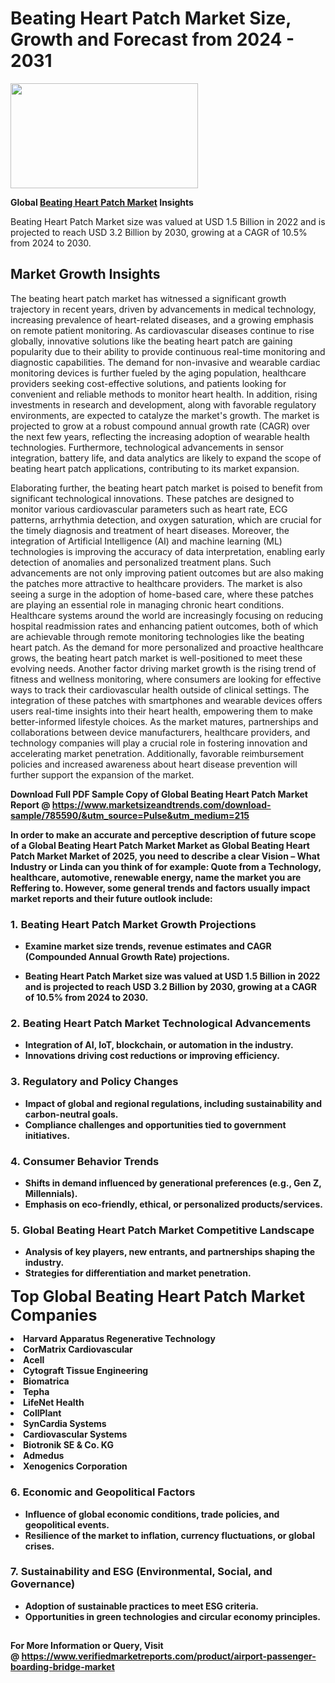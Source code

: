 <H1>Beating Heart Patch Market Size, Growth and Forecast from 2024 - 2031</H1><img class="aligncenter size-medium wp-image-584254" src="https://thirdeyenews.in/wp-content/uploads/2024/09/Global-Market-Research-300x168.jpeg" alt="" width="300" height="168" /><p><strong>Global&nbsp;<a href="https://www.marketsizeandtrends.com/download-sample/785590/&amp;utm_source=Pulse&amp;utm_medium=215">Beating Heart Patch Market</a> Insights</strong></p><p>Beating Heart Patch Market size was valued at USD 1.5 Billion in 2022 and is projected to reach USD 3.2 Billion by 2030, growing at a CAGR of 10.5% from 2024 to 2030.</p><p><h2>Market Growth Insights</h2> <p>The beating heart patch market has witnessed a significant growth trajectory in recent years, driven by advancements in medical technology, increasing prevalence of heart-related diseases, and a growing emphasis on remote patient monitoring. As cardiovascular diseases continue to rise globally, innovative solutions like the beating heart patch are gaining popularity due to their ability to provide continuous real-time monitoring and diagnostic capabilities. The demand for non-invasive and wearable cardiac monitoring devices is further fueled by the aging population, healthcare providers seeking cost-effective solutions, and patients looking for convenient and reliable methods to monitor heart health. In addition, rising investments in research and development, along with favorable regulatory environments, are expected to catalyze the market's growth. The market is projected to grow at a robust compound annual growth rate (CAGR) over the next few years, reflecting the increasing adoption of wearable health technologies. Furthermore, technological advancements in sensor integration, battery life, and data analytics are likely to expand the scope of beating heart patch applications, contributing to its market expansion.</p> <p><strong></strong></p> <p>Elaborating further, the beating heart patch market is poised to benefit from significant technological innovations. These patches are designed to monitor various cardiovascular parameters such as heart rate, ECG patterns, arrhythmia detection, and oxygen saturation, which are crucial for the timely diagnosis and treatment of heart diseases. Moreover, the integration of Artificial Intelligence (AI) and machine learning (ML) technologies is improving the accuracy of data interpretation, enabling early detection of anomalies and personalized treatment plans. Such advancements are not only improving patient outcomes but are also making the patches more attractive to healthcare providers. The market is also seeing a surge in the adoption of home-based care, where these patches are playing an essential role in managing chronic heart conditions. Healthcare systems around the world are increasingly focusing on reducing hospital readmission rates and enhancing patient outcomes, both of which are achievable through remote monitoring technologies like the beating heart patch. As the demand for more personalized and proactive healthcare grows, the beating heart patch market is well-positioned to meet these evolving needs. Another factor driving market growth is the rising trend of fitness and wellness monitoring, where consumers are looking for effective ways to track their cardiovascular health outside of clinical settings. The integration of these patches with smartphones and wearable devices offers users real-time insights into their heart health, empowering them to make better-informed lifestyle choices. As the market matures, partnerships and collaborations between device manufacturers, healthcare providers, and technology companies will play a crucial role in fostering innovation and accelerating market penetration. Additionally, favorable reimbursement policies and increased awareness about heart disease prevention will further support the expansion of the market.</p> <p><strong></p><p><span class=""><strong>Download Full PDF Sample Copy of Global Beating Heart Patch Market Report</strong> @ <a href="https://www.marketsizeandtrends.com/download-sample/785590/&amp;utm_source=Pulse&amp;utm_medium=215" target="_blank">https://www.marketsizeandtrends.com/download-sample/785590/&amp;utm_source=Pulse&amp;utm_medium=215</a></span></p><p>In order to make an accurate and perceptive description of future scope of a Global&nbsp;Beating Heart Patch Market Market as Global&nbsp;Beating Heart Patch Market Market of 2025, you need to describe a clear Vision &ndash; What Industry or Linda can you think of for example: Quote from a Technology, healthcare, automotive, renewable energy, name the market you are Reffering to. However, some general trends and factors usually impact market reports and their future outlook include:</p><h3>1.&nbsp;<strong>Beating Heart Patch Market Growth Projections</strong></h3><ul><li>Examine market size trends, revenue estimates and CAGR (Compounded Annual Growth Rate) projections.</li><li><p>Beating Heart Patch Market size was valued at USD 1.5 Billion in 2022 and is projected to reach USD 3.2 Billion by 2030, growing at a CAGR of 10.5% from 2024 to 2030.</p></li></ul><h3>2.&nbsp;<strong>Beating Heart Patch Market Technological Advancements</strong></h3><ul><li>Integration of AI, IoT, blockchain, or automation in the industry.</li><li>Innovations driving cost reductions or improving efficiency.</li></ul><h3>3.&nbsp;<strong>Regulatory and Policy Changes</strong></h3><ul><li>Impact of global and regional regulations, including sustainability and carbon-neutral goals.</li><li>Compliance challenges and opportunities tied to government initiatives.</li></ul><h3>4.&nbsp;<strong>Consumer Behavior Trends</strong></h3><ul><li>Shifts in demand influenced by generational preferences (e.g., Gen Z, Millennials).</li><li>Emphasis on eco-friendly, ethical, or personalized products/services.</li></ul><h3>5.&nbsp;<strong>Global Beating Heart Patch Market Competitive Landscape</strong></h3><ul><li>Analysis of key players, new entrants, and partnerships shaping the industry.</li><li>Strategies for differentiation and market penetration.</li></ul><p data-pm-slice="1 1 []"><span style="color: inherit; font-family: inherit; font-size: 25px;">Top Global Beating Heart Patch Market Companies</span></p><div class="" data-test-id=""><p><li>Harvard Apparatus Regenerative Technology</li><li> CorMatrix Cardiovascular</li><li> Acell</li><li> Cytograft Tissue Engineering</li><li> Biomatrica</li><li> Tepha</li><li> LifeNet Health</li><li> CollPlant</li><li> SynCardia Systems</li><li> Cardiovascular Systems</li><li> Biotronik SE & Co. KG</li><li> Admedus</li><li> Xenogenics Corporation</li></p></div><h3>6.&nbsp;<strong>Economic and Geopolitical Factors</strong></h3><ul><li>Influence of global economic conditions, trade policies, and geopolitical events.</li><li>Resilience of the market to inflation, currency fluctuations, or global crises.</li></ul><h3>7.&nbsp;<strong>Sustainability and ESG (Environmental, Social, and Governance)</strong></h3><ul><li>Adoption of sustainable practices to meet ESG criteria.</li><li>Opportunities in green technologies and circular economy principles.</li></ul><h2><strong style="font-size: 14px;">For More Information or Query, Visit @&nbsp;</strong><a style="background-color: #ffffff; font-size: 14px;" href="https://www.marketsizeandtrends.com/report/beating-heart-patch-market/" target="_blank">https://www.verifiedmarketreports.com/product/airport-passenger-boarding-bridge-market</a></h2>
